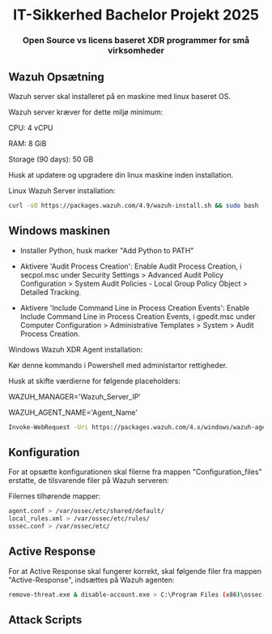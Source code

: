 <h1 align="center">IT-Sikkerhed Bachelor Projekt 2025</h1>
<h3 align="center">Open Source vs licens baseret XDR programmer for små virksomheder</h3>


## Wazuh Opsætning
Wazuh server skal installeret på en maskine med linux baseret OS.

Wazuh server kræver for dette miljø minimum: 

CPU: 4 vCPU 

RAM: 8 GiB 

Storage (90 days): 50 GB 

Husk at updatere og upgradere din linux maskine inden installation.

Linux Wazuh Server installation: 
```sh
curl -sO https://packages.wazuh.com/4.9/wazuh-install.sh && sudo bash ./wazuh-install.sh -a
```
## Windows maskinen 
- Installer Python, husk marker "Add Python to PATH"
  
- Aktivere 'Audit Process Creation': 
Enable Audit Process Creation, i secpol.msc under Security Settings > Advanced Audit Policy Configuration > System Audit Policies - Local Group Policy Object > Detailed Tracking.
 
- Aktivere 'Include Command Line in Process Creation Events': 
Enable Include Command Line in Process Creation Events, i gpedit.msc under Computer Configuration > Administrative Templates > System > Audit Process Creation.

Windows Wazuh XDR Agent installation:

Kør denne kommando i Powershell med administartor rettigheder.

Husk at skifte værdierne for følgende placeholders:

WAZUH_MANAGER='Wazuh_Server_IP'

WAZUH_AGENT_NAME='Agent_Name'

```sh
Invoke-WebRequest -Uri https://packages.wazuh.com/4.x/windows/wazuh-agent-4.9.2-1.msi -OutFile $env:tmp\wazuh-agent; msiexec.exe /i $env:tmp\wazuh-agent /q WAZUH_MANAGER='Wazuh_Server_IP' WAZUH_AGENT_NAME='Agent_Name'
```

## Konfiguration
For at opsætte konfigurationen skal filerne fra mappen "Configuration_files" erstatte, de tilsvarende filer på Wazuh serveren:

Filernes tilhørende mapper:
```sh
agent.conf > /var/ossec/etc/shared/default/
local_rules.xml > /var/ossec/etc/rules/
ossec.conf > /var/ossec/etc/
```

## Active Response
For at Active Response skal fungerer korrekt, skal følgende filer fra mappen "Active-Response", indsættes på Wazuh agenten:
```sh
remove-threat.exe & disable-account.exe > C:\Program Files (x86)\ossec-agent\active-response\bin\
```

## Attack Scripts

